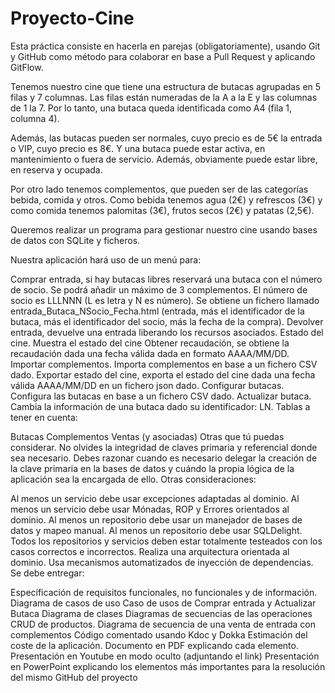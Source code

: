 # Proyecto-Cine
Esta práctica consiste en hacerla en parejas (obligatoriamente), usando Git y GitHub como método para colaborar en base a Pull Request y aplicando GitFlow.

Tenemos nuestro cine que tiene una estructura de butacas agrupadas en 5 filas y 7 columnas. Las filas están numeradas de la A a la E y las columnas de 1 la 7. Por lo tanto, una butaca queda identificada como A4 (fila 1, columna 4).

Además, las butacas pueden ser normales, cuyo precio es de 5€ la entrada o VIP, cuyo precio es 8€. Y una butaca puede estar activa, en mantenimiento o fuera de servicio. Además, obviamente puede estar libre, en reserva y ocupada.

Por otro lado tenemos complementos, que pueden ser de las categorías bebida, comida y otros. Como bebida tenemos agua (2€) y refrescos (3€) y como comida tenemos palomitas (3€), frutos secos (2€) y patatas (2,5€).

Queremos realizar un programa para gestionar nuestro cine usando bases de datos con SQLite y ficheros.

Nuestra aplicación hará uso de un menú para:

Comprar entrada, si hay butacas libres reservará una butaca con el número de socio. Se podrá añadir un máximo de 3 complementos. El número de socio es LLLNNN (L es letra y N es número). Se obtiene un fichero llamado entrada_Butaca_NSocio_Fecha.html (entrada, más el identificador de la butaca, más el identificador del socio, más la fecha de la compra).
Devolver entrada, devuelve una entrada liberando los recursos asociados.
Estado del cine. Muestra el estado del cine
Obtener recaudación, se obtiene la recaudación dada una fecha válida dada en formato AAAA/MM/DD.
Importar complementos. Importa complementos en base a un fichero CSV dado.
Exportar estado del cine, exporta el estado del cine dada una fecha válida AAAA/MM/DD en un fichero json dado.
Configurar butacas. Configura las butacas en base a un fichero CSV dado.
Actualizar butaca. Cambia la información de una butaca dado su identificador: LN.
Tablas a tener en cuenta:

Butacas
Complementos
Ventas (y asociadas)
Otras que tú puedas considerar.
No olvides la integridad de claves primaria y referencial donde sea necesario. Debes razonar cuando es necesario delegar la creación de la clave primaria en la bases de datos y cuándo la propia lógica de la aplicación sea la encargada de ello.
Otras consideraciones:

Al menos un servicio debe usar excepciones adaptadas al dominio.
Al menos un servicio debe usar Mónadas, ROP y Errores orientados al dominio.
Al menos un repositorio debe usar un manejador de bases de datos y mapeo manual.
Al menos un repositorio debe usar SQLDelight.
Todos los repositorios y servicios deben estar totalmente testeados con los casos correctos e incorrectos.
Realiza una arquitectura orientada al dominio.
Usa mecanismos automatizados de inyección de dependencias.
Se debe entregar:

Especificación de requisitos funcionales, no funcionales y de información.
Diagrama de casos de uso
Caso de usos de Comprar entrada y Actualizar Butaca
Diagrama de clases
Diagramas de secuencias de las operaciones CRUD de productos.
Diagrama de secuencia de una venta de entrada con complementos
Código comentado usando Kdoc y Dokka
Estimación del coste de la aplicación.
Documento en PDF explicando cada elemento.
Presentación en Youtube en modo oculto (adjuntando el link)
Presentación en PowerPoint explicando los elementos más importantes para la resolución del mismo
GitHub del proyecto
